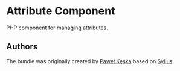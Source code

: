 Attribute Component
===================

PHP component for managing attributes.

Authors
-------

The bundle was originally created by [Paweł Kęska](mailto:projekty@pawelkeska.eu) based on [Sylius](https://sylius.com).